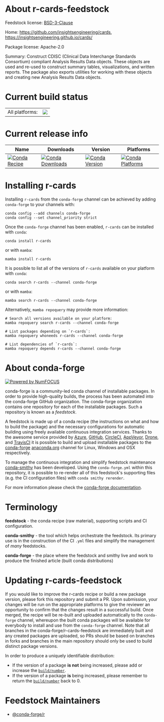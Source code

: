 About r-cards-feedstock
=======================

Feedstock license: [BSD-3-Clause](https://github.com/conda-forge/r-cards-feedstock/blob/main/LICENSE.txt)

Home: https://github.com/insightsengineering/cards, https://insightsengineering.github.io/cards/

Package license: Apache-2.0

Summary: Construct CDISC (Clinical Data Interchange Standards Consortium) compliant Analysis Results Data objects. These objects are used and re-used to construct summary tables, visualizations, and written reports. The package also exports utilities for working with these objects and creating new Analysis Results Data objects.

Current build status
====================


<table><tr><td>All platforms:</td>
    <td>
      <a href="https://dev.azure.com/conda-forge/feedstock-builds/_build/latest?definitionId=22978&branchName=main">
        <img src="https://dev.azure.com/conda-forge/feedstock-builds/_apis/build/status/r-cards-feedstock?branchName=main">
      </a>
    </td>
  </tr>
</table>

Current release info
====================

| Name | Downloads | Version | Platforms |
| --- | --- | --- | --- |
| [![Conda Recipe](https://img.shields.io/badge/recipe-r--cards-green.svg)](https://anaconda.org/conda-forge/r-cards) | [![Conda Downloads](https://img.shields.io/conda/dn/conda-forge/r-cards.svg)](https://anaconda.org/conda-forge/r-cards) | [![Conda Version](https://img.shields.io/conda/vn/conda-forge/r-cards.svg)](https://anaconda.org/conda-forge/r-cards) | [![Conda Platforms](https://img.shields.io/conda/pn/conda-forge/r-cards.svg)](https://anaconda.org/conda-forge/r-cards) |

Installing r-cards
==================

Installing `r-cards` from the `conda-forge` channel can be achieved by adding `conda-forge` to your channels with:

```
conda config --add channels conda-forge
conda config --set channel_priority strict
```

Once the `conda-forge` channel has been enabled, `r-cards` can be installed with `conda`:

```
conda install r-cards
```

or with `mamba`:

```
mamba install r-cards
```

It is possible to list all of the versions of `r-cards` available on your platform with `conda`:

```
conda search r-cards --channel conda-forge
```

or with `mamba`:

```
mamba search r-cards --channel conda-forge
```

Alternatively, `mamba repoquery` may provide more information:

```
# Search all versions available on your platform:
mamba repoquery search r-cards --channel conda-forge

# List packages depending on `r-cards`:
mamba repoquery whoneeds r-cards --channel conda-forge

# List dependencies of `r-cards`:
mamba repoquery depends r-cards --channel conda-forge
```


About conda-forge
=================

[![Powered by
NumFOCUS](https://img.shields.io/badge/powered%20by-NumFOCUS-orange.svg?style=flat&colorA=E1523D&colorB=007D8A)](https://numfocus.org)

conda-forge is a community-led conda channel of installable packages.
In order to provide high-quality builds, the process has been automated into the
conda-forge GitHub organization. The conda-forge organization contains one repository
for each of the installable packages. Such a repository is known as a *feedstock*.

A feedstock is made up of a conda recipe (the instructions on what and how to build
the package) and the necessary configurations for automatic building using freely
available continuous integration services. Thanks to the awesome service provided by
[Azure](https://azure.microsoft.com/en-us/services/devops/), [GitHub](https://github.com/),
[CircleCI](https://circleci.com/), [AppVeyor](https://www.appveyor.com/),
[Drone](https://cloud.drone.io/welcome), and [TravisCI](https://travis-ci.com/)
it is possible to build and upload installable packages to the
[conda-forge](https://anaconda.org/conda-forge) [anaconda.org](https://anaconda.org/)
channel for Linux, Windows and OSX respectively.

To manage the continuous integration and simplify feedstock maintenance
[conda-smithy](https://github.com/conda-forge/conda-smithy) has been developed.
Using the ``conda-forge.yml`` within this repository, it is possible to re-render all of
this feedstock's supporting files (e.g. the CI configuration files) with ``conda smithy rerender``.

For more information please check the [conda-forge documentation](https://conda-forge.org/docs/).

Terminology
===========

**feedstock** - the conda recipe (raw material), supporting scripts and CI configuration.

**conda-smithy** - the tool which helps orchestrate the feedstock.
                   Its primary use is in the construction of the CI ``.yml`` files
                   and simplify the management of *many* feedstocks.

**conda-forge** - the place where the feedstock and smithy live and work to
                  produce the finished article (built conda distributions)


Updating r-cards-feedstock
==========================

If you would like to improve the r-cards recipe or build a new
package version, please fork this repository and submit a PR. Upon submission,
your changes will be run on the appropriate platforms to give the reviewer an
opportunity to confirm that the changes result in a successful build. Once
merged, the recipe will be re-built and uploaded automatically to the
`conda-forge` channel, whereupon the built conda packages will be available for
everybody to install and use from the `conda-forge` channel.
Note that all branches in the conda-forge/r-cards-feedstock are
immediately built and any created packages are uploaded, so PRs should be based
on branches in forks and branches in the main repository should only be used to
build distinct package versions.

In order to produce a uniquely identifiable distribution:
 * If the version of a package **is not** being increased, please add or increase
   the [``build/number``](https://docs.conda.io/projects/conda-build/en/latest/resources/define-metadata.html#build-number-and-string).
 * If the version of a package **is** being increased, please remember to return
   the [``build/number``](https://docs.conda.io/projects/conda-build/en/latest/resources/define-metadata.html#build-number-and-string)
   back to 0.

Feedstock Maintainers
=====================

* [@conda-forge/r](https://github.com/conda-forge/r/)

